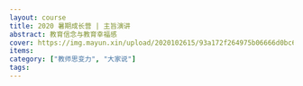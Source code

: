 ```yaml
---
layout: course
title: 2020 暑期成长营 | 主旨演讲
abstract: 教育信念与教育幸福感
cover: https://img.mayun.xin/upload/2020102615/93a172f264975b06666d0bc667838ee5.jpg
items:
category: ["教师思变力", "大家说"]
tags:
---
```

